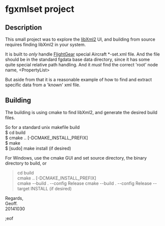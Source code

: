 fgxmlset project
================

Description
-----------

This small project was to explore the <a href="http://www.xmlsoft.org/"
target="_blank">libXml2</a> UI, and building 
from source requires finding libXml2 in your system.

It is built to *only* handle <a href="http://flightgear.org" target="_blank">FlightGear</a>
special Aircraft *-set.xml file. And the file should be in the standard fgdata base data 
directory, since it has some quite special relative path handling. And it *must* find the 
correct 'root' node name, &lt;PropertyList&gt;

But aside from that it is a reasonable example of how to find and extract specific data 
from a 'known' xml file.

Building
--------

The building is using cmake to find libXml2, and generate 
the desired build files.

So for a standard unix makefile build  
$ cd build  
$ cmake .. [-DCMAKE_INSTALL_PREFIX]  
$ make  
$ [sudo] make install (if desired)  

For Windows, use the cmake GUI and set source directory, the binary directory to build, or 
> cd build  
> cmake .. [-DCMAKE_INSTALL_PREFIX]  
> cmake --build . --config Release
> cmake --build . --config Release --target INSTALL (if desired)  


Regards,  
Geoff.  
20141030  

;eof



